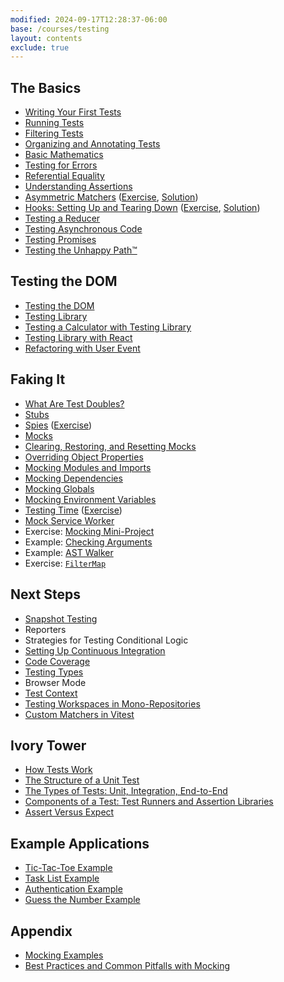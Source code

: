 ```yaml
---
modified: 2024-09-17T12:28:37-06:00
base: /courses/testing
layout: contents
exclude: true
---
```


## The Basics

- [Writing Your First Tests](the-basics.md)
- [Running Tests](running-tests.md)
- [Filtering Tests](filtering-tests.md)
- [Organizing and Annotating Tests](organizing-and-annotating-tests.md)
- [Basic Mathematics](basic-math.md)
- [Testing for Errors](testing-for-errors-exercise.md)
- [Referential Equality](expect-to-equal.md)
- [Understanding Assertions](vitest-assertions.md)
- [Asymmetric Matchers](asymmetric-matchers.md) ([Exercise](asymmetric-matchers-exercise.md), [Solution](asymmetric-matchers-solution.md))
- [Hooks: Setting Up and Tearing Down](setting-up-and-tearing-down-with-hooks.md) ([Exercise](vitests-hooks-exercise.md), [Solution](vitest-hooks-solution.md))
- [Testing a Reducer](testing-a-reducer.md)
- [Testing Asynchronous Code](testing-asynchronous-code.md)
- [Testing Promises](testing-promises.md)
- [Testing the Unhappy Path™](unhappy-path.md)

## Testing the DOM

- [Testing the DOM](testing-the-dom.md)
- [Testing Library](testing-library.md)
- [Testing a Calculator with Testing Library](testing-a-calculator-dom.md)
- [Testing Library with React](testing-library-with-react.md)
- [Refactoring with User Event](accident-counter-with-user-event.md)

## Faking It

- [What Are Test Doubles?](test-doubles.md)
- [Stubs](stubs.md)
- [Spies](spies.md) ([Exercise](spies-exercise.md))
- [Mocks](mocks.md)
- [Clearing, Restoring, and Resetting Mocks](clearing-mocks.md)
- [Overriding Object Properties](overriding-object-properties.md)
- [Mocking Modules and Imports](mocking-modules.md)
- [Mocking Dependencies](mocking-dependencies.md)
- [Mocking Globals](mocking-globals.md)
- [Mocking Environment Variables](mocking-environment-variables.md)
- [Testing Time](mocking-time.md) ([Exercise](exercise-time-since.md))
- [Mock Service Worker](testing-with-mock-service-worker.md)
- Exercise: [Mocking Mini-Project](mocking-project.md)
- Example: [Checking Arguments](checking-arguments.md)
- Example: [AST Walker](exercise-ast-walker.md)
- Exercise: [`FilterMap`](exercise-filter-map.md)

## Next Steps

- [Snapshot Testing](snapshot-testing.md)
- Reporters
- Strategies for Testing Conditional Logic
- [Setting Up Continuous Integration](continuous-integration.md)
- [Code Coverage](code-coverage.md)
- [Testing Types](testing-types.md)
- Browser Mode
- [Test Context](test-context.md)
- [Testing Workspaces in Mono-Repositories](workspaces.md)
- [Custom Matchers in Vitest](custom-matchers-in-vitest.md)

## Ivory Tower

- [How Tests Work](how-tests-work.md)
- [The Structure of a Unit Test](structure-of-a-unit-test.md)
- [The Types of Tests: Unit, Integration, End-to-End](types-of-tests.md)
- [Components of a Test: Test Runners and Assertion Libraries](test-runners-and-assertion-libraries.md)
- [Assert Versus Expect](assert-versus-expect.md)

## Example Applications

- [Tic-Tac-Toe Example](tic-tac-toe-example.md)
- [Task List Example](task-list-example.md)
- [Authentication Example](authentication-example.md)
- [Guess the Number Example](guess-the-number-example.md)

## Appendix

- [Mocking Examples](mocking-examples.md)
- [Best Practices and Common Pitfalls with Mocking](mocking-best-practices.md)
